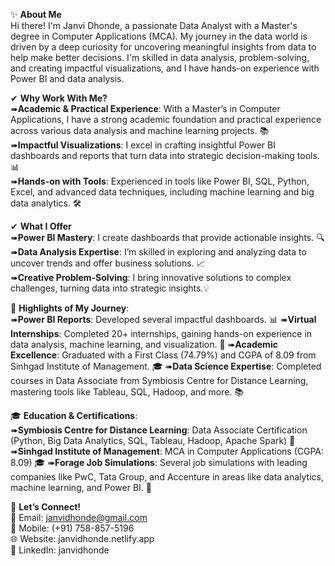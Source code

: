 ✨ **About Me**  
Hi there! I'm Janvi Dhonde, a passionate Data Analyst with a Master's degree in Computer Applications (MCA). My journey in the data world is driven by a deep curiosity for uncovering meaningful insights from data to help make better decisions. I'm skilled in data analysis, problem-solving, and creating impactful visualizations, and I have hands-on experience with Power BI and data analysis.  

✔ **Why Work With Me?**  
➠**Academic & Practical Experience**: With a Master’s in Computer Applications, I have a strong academic foundation and practical experience across various data analysis and machine learning projects. 📚 <br>
➠**Impactful Visualizations**: I excel in crafting insightful Power BI dashboards and reports that turn data into strategic decision-making tools. 📊 <br>
➠**Hands-on with Tools**: Experienced in tools like Power BI, SQL, Python, Excel, and advanced data techniques, including machine learning and big data analytics. 🛠️ <br>

✔ **What I Offer**    
➠**Power BI Mastery**: I create dashboards that provide actionable insights. 🔍  
➠**Data Analysis Expertise**: I’m skilled in exploring and analyzing data to uncover trends and offer business solutions. 📈  
➠**Creative Problem-Solving**: I bring innovative solutions to complex challenges, turning data into strategic insights.💡

🌟 **Highlights of My Journey**:  
➠**Power BI Reports**: Developed several impactful dashboards.  📊
➠**Virtual Internships**: Completed 20+ internships, gaining hands-on experience in data analysis, machine learning, and visualization.  💼
➠**Academic Excellence**: Graduated with a First Class (74.79%) and CGPA of 8.09 from Sinhgad Institute of Management.  🎓 
➠**Data Science Expertise**: Completed courses in Data Associate from Symbiosis Centre for Distance Learning, mastering tools like Tableau, SQL, Hadoop, and more. 📚 

🎓 **Education & Certifications**:  
➠**Symbiosis Centre for Distance Learning**: Data Associate Certification (Python, Big Data Analytics, SQL, Tableau, Hadoop, Apache Spark)  📜 
➠**Sinhgad Institute of Management**: MCA in Computer Applications (CGPA: 8.09)  🎓 
➠**Forage Job Simulations**: Several job simulations with leading companies like PwC, Tata Group, and Accenture in areas like data analytics, machine learning, and Power BI.  💼 

🌟 **Let’s Connect!**  
📧 Email: janvidhonde@gmail.com  
📱 Mobile: (+91) 758-857-5196  
🌐 Website: janvidhonde.netlify.app  
🔗 LinkedIn: janvidhonde  
